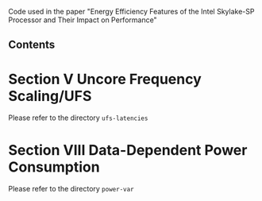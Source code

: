Code used in the paper "Energy Efficiency Features of the Intel Skylake-SP Processor and Their Impact on Performance"

## Contents
# Section V Uncore Frequency Scaling/UFS
Please refer to the directory `ufs-latencies`
# Section VIII Data-Dependent Power Consumption
Please refer to the directory `power-var`
